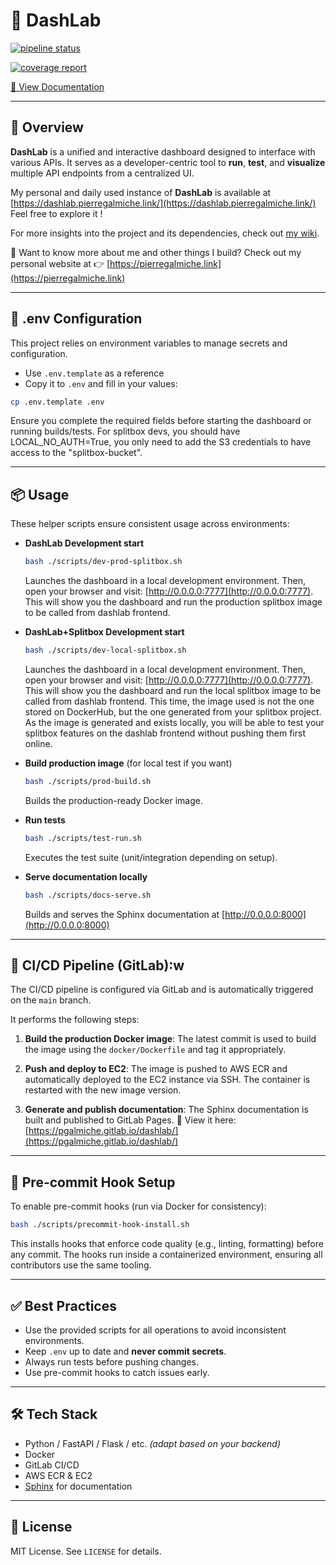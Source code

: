 # 🧪 DashLab

[![pipeline status](https://gitlab.com/pgalmiche/dashlab/badges/main/pipeline.svg)](https://gitlab.com/pgalmiche/dashlab/-/pipelines)

[![coverage report](https://gitlab.com/pgalmiche/dashlab/badges/main/coverage.svg)](https://gitlab.com/pgalmiche/dashlab/-/commits/main)

[📘 View Documentation](https://pgalmiche.gitlab.io/dashlab/)

______________________________________________________________________

## 🧭 Overview

**DashLab** is a unified and interactive dashboard designed to interface with various APIs.
It serves as a developer-centric tool to **run**, **test**, and **visualize** multiple API endpoints from a centralized UI.

My personal and daily used instance of **DashLab** is available at [https://dashlab.pierregalmiche.link/](https://dashlab.pierregalmiche.link/)
Feel free to explore it !

For more insights into the project and its dependencies, check out [my wiki](https://wiki.pierregalmiche.link/Projects/DashLab/).

👤 Want to know more about me and other things I build?
Check out my personal website at 👉 [https://pierregalmiche.link](https://pierregalmiche.link)

______________________________________________________________________

## 📁 .env Configuration

This project relies on environment variables to manage secrets and configuration.

- Use `.env.template` as a reference
- Copy it to `.env` and fill in your values:

```bash
cp .env.template .env
```

Ensure you complete the required fields before starting the dashboard or running builds/tests.
For splitbox devs, you should have LOCAL_NO_AUTH=True, you only need to add the S3 credentials to have access to the "splitbox-bucket".

______________________________________________________________________

## 📦 Usage

These helper scripts ensure consistent usage across environments:

- **DashLab Development start**

  ```bash
  bash ./scripts/dev-prod-splitbox.sh
  ```

  Launches the dashboard in a local development environment.
  Then, open your browser and visit: [http://0.0.0.0:7777](http://0.0.0.0:7777).
  This will show you the dashboard and run the production splitbox image to be called from dashlab frontend.

- **DashLab+Splitbox Development start**

  ```bash
  bash ./scripts/dev-local-splitbox.sh
  ```

  Launches the dashboard in a local development environment.
  Then, open your browser and visit: [http://0.0.0.0:7777](http://0.0.0.0:7777).
  This will show you the dashboard and run the local splitbox image to be called from dashlab frontend.
  This time, the image used is not the one stored on DockerHub, but the one generated from your splitbox project.
  As the image is generated and exists locally, you will be able to test your splitbox features on the dashlab frontend without pushing them first online.

- **Build production image** (for local test if you want)

  ```bash
  bash ./scripts/prod-build.sh
  ```

  Builds the production-ready Docker image.

- **Run tests**

  ```bash
  bash ./scripts/test-run.sh
  ```

  Executes the test suite (unit/integration depending on setup).

- **Serve documentation locally**

  ```bash
  bash ./scripts/docs-serve.sh
  ```

  Builds and serves the Sphinx documentation at [http://0.0.0.0:8000](http://0.0.0.0:8000)

______________________________________________________________________

## 🚀 CI/CD Pipeline (GitLab):w

The CI/CD pipeline is configured via GitLab and is automatically triggered on the `main` branch.

It performs the following steps:

1. **Build the production Docker image**:
   The latest commit is used to build the image using the `docker/Dockerfile` and tag it appropriately.

1. **Push and deploy to EC2**:
   The image is pushed to AWS ECR and automatically deployed to the EC2 instance via SSH. The container is restarted with the new image version.

1. **Generate and publish documentation**:
   The Sphinx documentation is built and published to GitLab Pages.
   📄 View it here: [https://pgalmiche.gitlab.io/dashlab/](https://pgalmiche.gitlab.io/dashlab/)

______________________________________________________________________

## 🧷 Pre-commit Hook Setup

To enable pre-commit hooks (run via Docker for consistency):

```bash
bash ./scripts/precommit-hook-install.sh
```

This installs hooks that enforce code quality (e.g., linting, formatting) before any commit. The hooks run inside a containerized environment, ensuring all contributors use the same tooling.

______________________________________________________________________

## ✅ Best Practices

- Use the provided scripts for all operations to avoid inconsistent environments.
- Keep `.env` up to date and **never commit secrets**.
- Always run tests before pushing changes.
- Use pre-commit hooks to catch issues early.

______________________________________________________________________

## 🛠️ Tech Stack

- Python / FastAPI / Flask / etc. _(adapt based on your backend)_
- Docker
- GitLab CI/CD
- AWS ECR & EC2
- [Sphinx](https://www.sphinx-doc.org/en/master/) for documentation

______________________________________________________________________

## 🧳 License

MIT License. See `LICENSE` for details.

